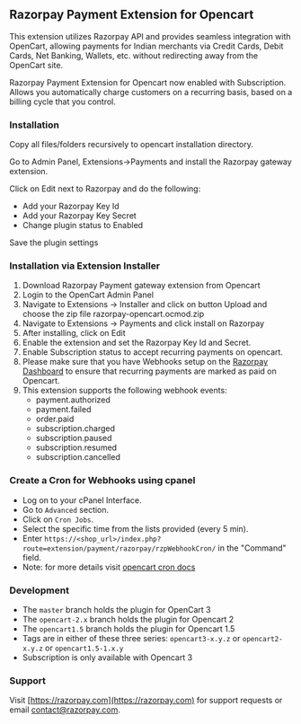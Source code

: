 ## Razorpay Payment Extension for Opencart

This extension utilizes Razorpay API and provides seamless integration with OpenCart, allowing payments for Indian merchants via Credit Cards, Debit Cards, Net Banking, Wallets, etc.  without redirecting away from the OpenCart site.

Razorpay Payment Extension for Opencart now enabled with Subscription. Allows you automatically charge customers on a recurring basis, based on a billing cycle that you control.

### Installation

Copy all files/folders recursively to opencart installation directory.

Go to Admin Panel, Extensions->Payments and install the Razorpay gateway extension.

Click on Edit next to Razorpay and do the following:

- Add your Razorpay Key Id
- Add your Razorpay Key Secret
- Change plugin status to Enabled

Save the plugin settings

### Installation via Extension Installer

1. Download Razorpay Payment gateway extension from Opencart
2. Login to the OpenCart Admin Panel
3. Navigate to Extensions -> Installer and click on button Upload and choose the zip file razorpay-opencart.ocmod.zip
4. Navigate to Extensions -> Payments and click install on Razorpay
5. After installing, click on Edit
6. Enable the extension and set the Razorpay Key Id and Secret.
7. Enable Subscription status to accept recurring payments on opencart.
8. Please make sure that you have Webhooks setup on the [Razorpay Dashboard](https://dashboard.razorpay.com/app/webhooks) to ensure that recurring payments are marked as paid on Opencart.
9. This extension supports the following webhook events:
    - payment.authorized
    - payment.failed
    - order.paid
    - subscription.charged
    - subscription.paused
    - subscription.resumed
    - subscription.cancelled
    
### Create a Cron for Webhooks using cpanel

 - Log on to your cPanel Interface.
 - Go to `Advanced` section.
 - Click on `Cron Jobs`.
 - Select the specific time from the lists provided (every 5 min).
 - Enter `https://<shop_url>/index.php?route=extension/payment/razorpay/rzpWebhookCron/` in the "Command" field.
 - Note: for more details visit [opencart cron docs](https://docs.opencart.com/en-gb/extension/cron/)


### Development

- The `master` branch holds the plugin for OpenCart 3
- The `opencart-2.x` branch holds the plugin for Opencart 2
- The `opencart1.5` branch holds the plugin for Opencart 1.5
- Tags are in either of these three series: `opencart3-x.y.z` or `opencart2-x.y.z` or `opencart1.5-1.x.y`
- Subscription is only available with Opencart 3

### Support

Visit [https://razorpay.com](https://razorpay.com) for support requests or email contact@razorpay.com.
